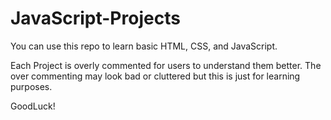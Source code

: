 # JavaScript-Projects

You can use this repo to learn basic HTML, CSS, and JavaScript. 

Each Project is overly commented for users to understand them better. The over commenting may look bad or cluttered but this is just for learning purposes.

GoodLuck!
